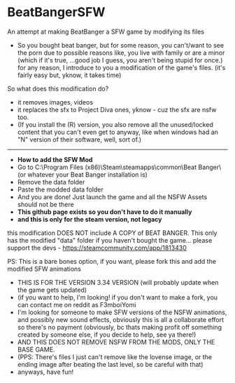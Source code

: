 # BeatBangerSFW
An attempt at making BeatBanger a SFW game by modifying its files

- So you bought beat banger, but for some reason, you can't/want to see the porn due to possible reasons like, you live with family or are a minor (which if it's true, ...good job I guess, you aren't being stupid for once.)
for any reason, I introduce to you a modification of the game's files. (it's fairly easy but, yknow, it takes time)

So what does this modification do?
- it removes images, videos
- it replaces the sfx to Project Diva ones, yknow - cuz the sfx are nsfw too.
- (If you install the (R) version, you also remove all the unused/locked content that you can't even get to anyway, like when windows had an "N" version of their software, well, sort of.)
---------------------------------------
- **How to add the SFW Mod**
- Go to C:\Program Files (x86)\Steam\steamapps\common\Beat Banger\ (or whatever your Beat Banger installation is)
- Remove the data folder
- Paste the modded data folder
- And you are done! Just launch the game and all the NSFW Assets should not be there
 - **This github page exists so you don't have to do it manually**
 - **and this is only for the steam version, not legacy**
  
this modification DOES NOT include A COPY of BEAT BANGER.
This only has the modified "data" folder
if you haven't bought the game...
please support the devs - https://steamcommunity.com/app/1813430

PS: This is a bare bones option, if you want, please fork this and add the modified SFW animations
- THIS IS FOR THE VERSION 3.34 VERSION (will probably update when the game gets updated) 
- (if you want to help, I'm looking! if you don't want to make a fork, you can contact me on reddit as F3mboiYomi
- I'm looking for someone to make SFW versions of the NSFW animations, and possibly new sound effects, obviously this is all a collaborate effort so there's no payment (obviously, bc thats making profit off something created by someone else, if you decide to help, see ya there!)
- AND THIS DOES NOT REMOVE NSFW FROM THE MODS, ONLY THE BASE GAME.
- (PPS: There's files I just can't remove like the lovense image, or the ending image after beating the last level, so be careful with that)
- anyways, have fun!
